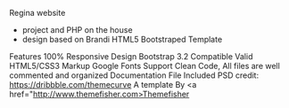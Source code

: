 Regina website 
- project and PHP on the house
- design based on Brandi HTML5 Bootstraped Template
 
Features
100% Responsive Design
Bootstrap 3.2 Compatible
Valid HTML5/CSS3 Markup
Google Fonts Support
Clean Code, All files are well commented and organized
Documentation File Included
PSD credit: https://dribbble.com/themecurve
A template By <a href="http://www.themefisher.com>Themefisher</a>
